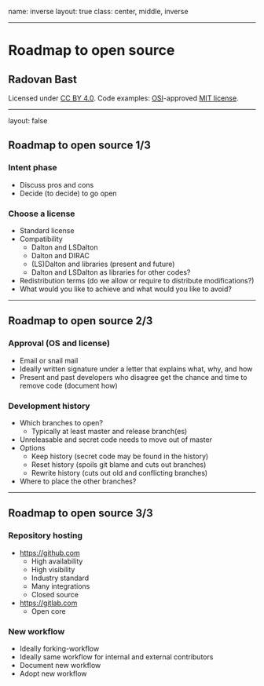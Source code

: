 name: inverse
layout: true
class: center, middle, inverse

---

# Roadmap to open source

## Radovan Bast

Licensed under [CC BY 4.0](https://creativecommons.org/licenses/by/4.0/).
Code examples: [OSI](http://opensource.org)-approved [MIT license](http://opensource.org/licenses/mit-license.html).

---

layout: false

## Roadmap to open source 1/3

### Intent phase

- Discuss pros and cons
- Decide (to decide) to go open

### Choose a license

- Standard license
- Compatibility
    - Dalton and LSDalton
    - Dalton and DIRAC
    - (LS)Dalton and libraries (present and future)
    - Dalton and LSDalton as libraries for other codes?
- Redistribution terms (do we allow or require to distribute modifications?)
- What would you like to achieve and what would you like to avoid?

---

## Roadmap to open source 2/3

### Approval (OS and license)

- Email or snail mail
- Ideally written signature under a letter that explains what, why, and how
- Present and past developers who disagree
  get the chance and time to remove code (document how)

### Development history

- Which branches to open?
    - Typically at least master and release branch(es)
- Unreleasable and secret code needs to move out of master
- Options
    - Keep history (secret code may be found in the history)
    - Reset history (spoils git blame and cuts out branches)
    - Rewrite history (cuts out old and conflicting branches)
- Where to place the other branches?

---

## Roadmap to open source 3/3

### Repository hosting

- https://github.com
    - High availability
    - High visibility
    - Industry standard
    - Many integrations
    - Closed source
- https://gitlab.com
    - Open core

### New workflow

- Ideally forking-workflow
- Ideally same workflow for internal and external contributors
- Document new workflow
- Adopt new workflow
